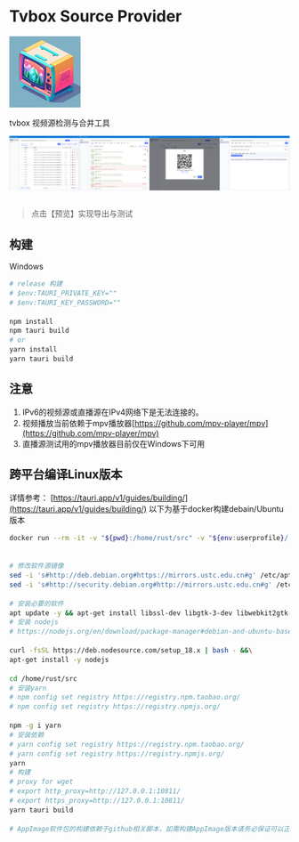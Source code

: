 # Tvbox Source Provider

<img src="./src-tauri/icons/128x128.png"/>

tvbox 视频源检测与合并工具
<div style="display:flex;">
<img src="./images/a.png" style="min-width:0" />
<img src="./images/b.png" style="min-width:0" />
<img src="./images/c.png" style="min-width:0" />
<img src="./images/d.png" style="min-width:0" />
</div>
<br>

> 点击【预览】实现导出与测试

## 构建

Windows

```powershell
# release 构建
# $env:TAURI_PRIVATE_KEY=""
# $env:TAURI_KEY_PASSWORD=""

npm install
npm tauri build
# or
yarn install
yarn tauri build

```

## 注意

1. IPv6的视频源或直播源在IPv4网络下是无法连接的。
2. 视频播放当前依赖于mpv播放器[https://github.com/mpv-player/mpv](https://github.com/mpv-player/mpv)
3. 直播源测试用的mpv播放器目前仅在Windows下可用

## 跨平台编译Linux版本

详情参考： [https://tauri.app/v1/guides/building/](https://tauri.app/v1/guides/building/)
以下为基于docker构建debain/Ubuntu版本

```bash
docker run --rm -it -v "${pwd}:/home/rust/src" -v "${env:userprofile}/.cargo/registry:/usr/local/cargo/registry" -v "${env:userprofile}/.cargo/config:/usr/local/cargo/config" rust:1.70-bullseye


# 修改软件源镜像
sed -i 's#http://deb.debian.org#https://mirrors.ustc.edu.cn#g' /etc/apt/sources.list
sed -i 's#http://security.debian.org#http://mirrors.ustc.edu.cn#g' /etc/apt/sources.list

# 安装必要的软件
apt update -y && apt-get install libssl-dev libgtk-3-dev libwebkit2gtk-4.0-dev libappindicator3-dev librsvg2-dev patchelf -y
# 安装 nodejs
# https://nodejs.org/en/download/package-manager#debian-and-ubuntu-based-linux-distributions

curl -fsSL https://deb.nodesource.com/setup_18.x | bash - &&\
apt-get install -y nodejs

cd /home/rust/src
# 安装yarn
# npm config set registry https://registry.npm.taobao.org/
# npm config set registry https://registry.npmjs.org/

npm -g i yarn
# 安装依赖
# yarn config set registry https://registry.npm.taobao.org/
# yarn config set registry https://registry.npmjs.org/
yarn
# 构建
# proxy for wget 
# export http_proxy=http://127.0.0.1:10811/
# export https_proxy=http://127.0.0.1:10811/
yarn tauri build

# AppImage软件包的构建依赖于github相关脚本，如需构建AppImage版本请务必保证可以正常访问github


```
